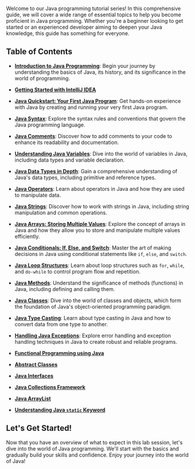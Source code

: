 Welcome to our Java programming tutorial series! In this comprehensive guide, we will cover a wide range of essential topics to help you become proficient in Java programming. Whether you're a beginner looking to get started or an experienced developer aiming to deepen your Java knowledge, this guide has something for everyone.

## Table of Contents


* [**Introduction to Java Programming**](./Introduction-to-Java-Programming): Begin your journey by understanding the basics of Java, its history, and its significance in the world of programming.

* [**Getting Started with IntelliJ IDEA**](./Getting-Started-with-IntelliJ-IDEA)
    
* [**Java Quickstart: Your First Java Program**](./Java-Quickstart:-Your-First-Java-Program): Get hands-on experience with Java by creating and running your very first Java program.
    
* [**Java Syntax**](./Java-Syntax): Explore the syntax rules and conventions that govern the Java programming language.

* [**Java Comments**](./Java-Comments): Discover how to add comments to your code to enhance its readability and documentation.
     
* [**Understanding Java Variables**](./Understanding-Java-Variables): Dive into the world of variables in Java, including data types and variable declaration.
    
* [**Java Data Types in Depth**](./Exploring-Java-Data-Types-in-Depth): Gain a comprehensive understanding of Java's data types, including primitive and reference types.
     
* [**Java Operators**](./Java-Operators): Learn about operators in Java and how they are used to manipulate data.
     
* [**Java Strings**](./Java-Strings): Discover how to work with strings in Java, including string manipulation and common operations.
     
* [**Java Arrays: Storing Multiple Values**](./Java-Arrays:-Storing-Multiple-Values): Explore the concept of arrays in Java and how they allow you to store and manipulate multiple values efficiently.
     
* [**Java Conditionals: If, Else, and Switch**](./Conditionals-in-Java:-If,-Else,-and-Switch): Master the art of making decisions in Java using conditional statements like `if`, `else`, and `switch`.
     
* [**Java Loop Structures**](./Java-Loop-Structures): Learn about loop structures such as `for`, `while`, and `do-while` to control program flow and repetition.
     
* [**Java Methods**](./Java-Methods): Understand the significance of methods (functions) in Java, including defining and calling them.
     
* [**Java Classes**](./Java-Classes): Dive into the world of classes and objects, which form the foundation of Java's object-oriented programming paradigm.
          
* [**Java Type Casting**](./Java-Type-Casting): Learn about type casting in Java and how to convert data from one type to another.
     
* [**Handling Java Exceptions**](./Handling-Java-Exceptions): Explore error handling and exception handling techniques in Java to create robust and reliable programs.

* [**Functional Programming using Java**](./Functional-Programming-using-Java#lambda-expressions)

* [**Abstract Classes**](./Abstract-Classes)

* [**Java Interfaces**](./Java-Interfaces)

* [**Java Collections Framework**](./Java-Collections-Framework)

* [**Java ArrayList**](./Java-ArrayList)

* [**Understanding Java `static` Keyword**](./Understanding-Java-%60static%60-Keyword)



## Let's Get Started!

Now that you have an overview of what to expect in this lab session, let's dive into the world of Java programming. We'll start with the basics and gradually build your skills and confidence. Enjoy your journey into the world of Java!